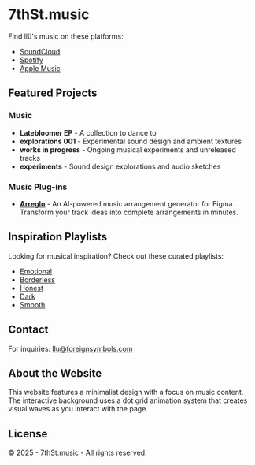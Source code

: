 # 7thSt.music

Find llü's music on these platforms:

- [SoundCloud](https://soundcloud.com/llu-official)
- [Spotify](https://open.spotify.com/artist/1t00W56dAWaTPJ7YcRwY91)
- [Apple Music](https://music.apple.com/us/artist/llü/1770530866)

## Featured Projects

### Music

- **Latebloomer EP** - A collection to dance to 
- **explorations 001** - Experimental sound design and ambient textures
- **works in progress** - Ongoing musical experiments and unreleased tracks
- **experiments** - Sound design explorations and audio sketches

### Music Plug-ins

- **[Arreglo](https://arreglo.ai)** - An AI-powered music arrangement generator for Figma. Transform your track ideas into complete arrangements in minutes.

## Inspiration Playlists

Looking for musical inspiration? Check out these curated playlists:

- [Emotional](https://soundcloud.com/emotionalmusic)
- [Borderless](https://open.spotify.com/playlist/37i9dQZF1DWZJmo7mlltU6)
- [Honest](https://open.spotify.com/playlist/29jL3I7s8q3GABpw359UIo)
- [Dark](https://open.spotify.com/playlist/1cdTAxPUXieR9ZkcGKCleO)
- [Smooth](https://open.spotify.com/playlist/5KuWQUO3X0dGalovbeC6aX)

## Contact

For inquiries: [llu@foreignsymbols.com](mailto:llu@foreignsymbols.com)

## About the Website

This website features a minimalist design with a focus on music content. The interactive background uses a dot grid animation system that creates visual waves as you interact with the page.

## License

© 2025 - 7thSt.music - All rights reserved.
